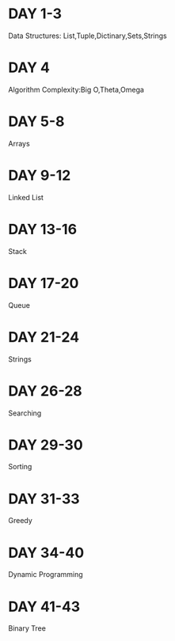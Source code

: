 # DAY 1-3

Data Structures: List,Tuple,Dictinary,Sets,Strings

# DAY 4

Algorithm Complexity:Big O,Theta,Omega

# DAY 5-8

Arrays

# DAY 9-12

Linked List

# DAY 13-16

Stack

# DAY 17-20

Queue

# DAY 21-24

Strings

# DAY 26-28

Searching

# DAY 29-30

Sorting

# DAY 31-33

Greedy

# DAY 34-40

Dynamic Programming

# DAY 41-43

Binary Tree


